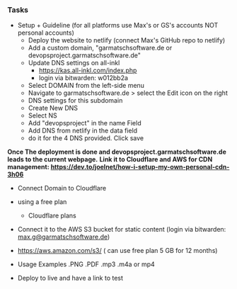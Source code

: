 ### Tasks

- Setup + Guideline (for all platforms use Max's or GS's accounts NOT personal accounts)
  - Deploy the website to netlify (connect Max's GitHub repo to netlify)
  - Add a custom domain,  "garmatschsoftware.de or devopsproject.garmatschsoftware.de"
  - Update DNS settings on all-inkl
    - <https://kas.all-inkl.com/index.php>
    - login via bitwarden: w012bb2a
  - Select DOMAIN from the left-side menu
  - Navigate to garmatschsoftware.de > select the Edit icon on the right
  - DNS settings for this subdomain
  - Create New DNS
  - Select NS
  - Add "devopsproject" in the name Field
  - Add DNS from netlify in the data field
  - do it for the 4 DNS provided.
Click save

**Once The deployment is done and devopsproject.garmatschsoftware.de leads to the current webpage.**
**Link it to Cloudflare and AWS for CDN management: <https://dev.to/joelnet/how-i-setup-my-own-personal-cdn-3h06>**

- Connect Domain to Cloudflare
- using a free plan
  - Cloudflare plans
- Connect it to the AWS S3 bucket for static content (login via bitwarden: max.g@garmatschsoftware.de)
- <https://aws.amazon.com/s3/> ( can use free  plan 5 GB for 12 months)

- Usage Examples
    .PNG
    .PDF
    .mp3
    .m4a or mp4
- Deploy to live and have a link to test
